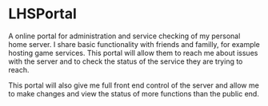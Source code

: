 # LHSPortal
A online portal for administration and service checking of my personal home server. I share basic functionality with friends and familly, for example hosting game services. This portal will allow them to reach me about issues with the server and to check the status of the service they are trying to reach.

This portal will also give me full front end control of the server and allow me to make changes and view the status of more functions than the public end.
